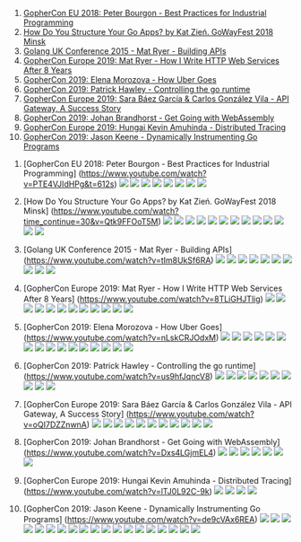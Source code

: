 
1. [GopherCon EU 2018: Peter Bourgon - Best Practices for Industrial Programming](#1)   
1. [How Do You Structure Your Go Apps? by Kat Zień. GoWayFest 2018 Minsk](#2)   
1. [Golang UK Conference 2015 - Mat Ryer - Building APIs](#3)   
1. [GopherCon Europe 2019: Mat Ryer - How I Write HTTP Web Services After 8 Years](#4)   
1. [GopherCon 2019: Elena Morozova - How Uber Goes](#5)   
1. [GopherCon 2019: Patrick Hawley - Controlling the go runtime](#6)   
1. [GopherCon Europe 2019: Sara Báez García & Carlos González Vila - API Gateway, A Success Story](#7)   
1. [GopherCon 2019: Johan Brandhorst - Get Going with WebAssembly](#8)   
1. [GopherCon Europe 2019: Hungai Kevin Amuhinda - Distributed Tracing](#9)   
1. [GopherCon 2019: Jason Keene - Dynamically Instrumenting Go Programs](#10)   


<a name="1"></a>

1. [GopherCon EU 2018: Peter Bourgon - Best Practices for Industrial Programming] (https://www.youtube.com/watch?v=PTE4VJIdHPg&t=612s)
![](images/000006.png)
![](images/000001.png)
![](images/000002.png)
![](images/000003.png)
![](images/000004.png)
![](images/000005.png)
![](images/000006.png)
![](images/000007.png)


<a name="2"></a>

2. [How Do You Structure Your Go Apps? by Kat Zień. GoWayFest 2018 Minsk] (https://www.youtube.com/watch?time_continue=30&v=Qtk9FFOoT5M)
![](images/000101.png)
![](images/000102.png)
![](images/000103.png)
![](images/000104.png)
![](images/000105.png)
![](images/000106.png)
![](images/000107.png)
![](images/000108.png)
![](images/000109.png)
![](images/000110.png)
![](images/000111.png)
![](images/000112.png)
![](images/000113.png)


<a name="3"></a>

3. [Golang UK Conference 2015 - Mat Ryer - Building APIs] (https://www.youtube.com/watch?v=tIm8UkSf6RA)
![](images/000201.png)
![](images/000202.png)
![](images/000203.png)
![](images/000204.png)
![](images/000205.png)
![](images/000206.png)
![](images/000207.png)
![](images/000208.png)
![](images/000209.png)
![](images/000210.png)


<a name="4"></a>

4. [GopherCon Europe 2019: Mat Ryer - How I Write HTTP Web Services After 8 Years] (https://www.youtube.com/watch?v=8TLiGHJTlig)
![](images/000301.png)
![](images/000302.png)
![](images/000303.png)
![](images/000304.png)
![](images/000305.png)
![](images/000306.png)
![](images/000307.png)
![](images/000308.png)
![](images/000309.png)
![](images/000310.png)
![](images/000311.png)
![](images/000312.png)


<a name="5"></a>

5. [GopherCon 2019: Elena Morozova - How Uber Goes] (https://www.youtube.com/watch?v=nLskCRJOdxM)
![](images/000401.png)
![](images/000402.png)
![](images/000403.png)
![](images/000404.png)
![](images/000405.png)
![](images/000406.png)
![](images/000407.png)
![](images/000408.png)
![](images/000409.png)
![](images/000410.png)
![](images/000411.png)
![](images/000412.png)
![](images/000413.png)
![](images/000414.png)
![](images/000415.png)
![](images/000416.png)


<a name="6"></a>

6. [GopherCon 2019: Patrick Hawley - Controlling the go runtime] (https://www.youtube.com/watch?v=us9hfJqncV8)
![](images/000501.png)
![](images/000502.png)
![](images/000503.png)
![](images/000504.png)
![](images/000505.png)
![](images/000506.png)
![](images/000507.png)
![](images/000508.png)
![](images/000509.png)
![](images/000510.png)


<a name="7"></a>

7. [GopherCon Europe 2019: Sara Báez García & Carlos González Vila - API Gateway, A Success Story] (https://www.youtube.com/watch?v=oQI7DZZnwnA)
![](images/000601.png)
![](images/000602.png)
![](images/000603.png)
![](images/000604.png)
![](images/000605.png)
![](images/000606.png)
![](images/000607.png)
![](images/000608.png)
![](images/000609.png)
![](images/000610.png)
![](images/000611.png)


<a name="8"></a>

8. [GopherCon 2019: Johan Brandhorst - Get Going with WebAssembly] (https://www.youtube.com/watch?v=Dxs4LGjmEL4)
![](images/000701.png)
![](images/000702.png)
![](images/000703.png)
![](images/000704.png)
![](images/000705.png)
![](images/000706.png)
![](images/000707.png)


<a name="9"></a>

9. [GopherCon Europe 2019: Hungai Kevin Amuhinda - Distributed Tracing] (https://www.youtube.com/watch?v=lTJ0L92C-9k)
![](images/000801.png)
![](images/000802.png)
![](images/000803.png)
![](images/000804.png)


<a name="10"></a>

10. [GopherCon 2019: Jason Keene - Dynamically Instrumenting Go Programs] (https://www.youtube.com/watch?v=de9cVAx6REA)
![](images/001001.png)
![](images/001002.png)
![](images/001003.png)
![](images/001004.png)
![](images/001005.png)
![](images/001006.png)
![](images/001007.png)
![](images/001008.png)
![](images/001009.png)
![](images/001010.png)
![](images/001011.png)
![](images/001012.png)
![](images/001013.png)
![](images/001014.png)
![](images/001015.png)
![](images/001016.png)
![](images/001017.png)
![](images/001018.png)
![](images/001019.png)